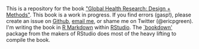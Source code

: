 This is a repository for the book ["Global Health Research: Design + Methods"](http://themethodsection.com). This book is a work in progress. If you find errors (gasp!), please create an issue on [Github](https://github.com/ericpgreen/GHRbook), [email me](eric.green@duke.edu), or shame me on Twitter (@ericpgreen). I'm writing the book in [R Markdown](http://rmarkdown.rstudio.com/) within [RStudio](https://www.rstudio.com/). The [`bookdown'](https://github.com/rstudio/bookdown) package from the makers of RStudio does most of the heavy lifting to compile the book.